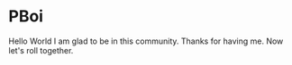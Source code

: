 # PBoi
Hello World
I am glad to be in this community. 
Thanks for having me. Now let's roll together.
